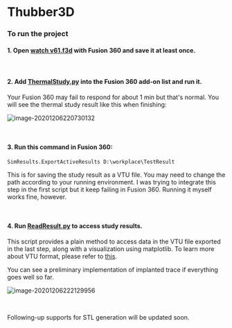 # Thubber3D

### To run the project

#### 1. Open [watch v61.f3d](https://github.com/Muphys/Thubber3D/blob/main/watch%20v61.f3d) with Fusion 360 and save it at least once.

<br/>

#### 2. Add [ThermalStudy.py](https://github.com/Muphys/Thubber3D/blob/main/ThermalStudy.py) into the Fusion 360 add-on list and run it. 

Your Fusion 360 may fail to respond for about 1 min but that's normal. You will see the thermal study result like this when finishing:

![image-20201206220730132](C:\Users\Muphy\AppData\Roaming\Typora\typora-user-images\image-20201206220730132.png)

<br/>

#### 3. Run this command in Fusion 360:

```
SimResults.ExportActiveResults D:\workplace\TestResult
```

This is for saving the study result as a VTU file. You may need to change the path according to your running environment. I was trying to integrate this step in the first script but it keep failing in Fusion 360. Running it myself works fine, however.

<br/>

#### 4. Run [ReadResult.py](https://github.com/Muphys/Thubber3D/blob/main/ReadResult.py) to access study results.

This script provides a plain method to access data in the VTU file exported in the last step, along with a visualization using matplotlib. To learn more about VTU format, please refer to [this](https://www.notion.so/VTU-Notes-11-5-2020-8f8d4a2621c3414598fc0d65ed245da4).

You can see a preliminary implementation of implanted trace if everything goes well so far.

![image-20201206222129956](C:\Users\Muphy\AppData\Roaming\Typora\typora-user-images\image-20201206222129956.png)

<br/>

Following-up supports for STL generation will be updated soon.